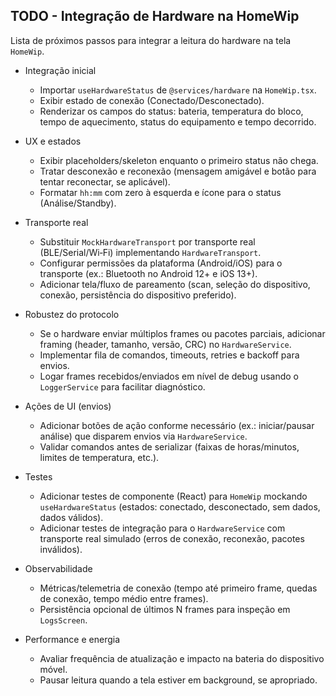 ## TODO - Integração de Hardware na HomeWip

Lista de próximos passos para integrar a leitura do hardware na tela `HomeWip`.

- Integração inicial
  - Importar `useHardwareStatus` de `@services/hardware` na `HomeWip.tsx`.
  - Exibir estado de conexão (Conectado/Desconectado).
  - Renderizar os campos do status: bateria, temperatura do bloco, tempo de aquecimento, status do equipamento e tempo decorrido.

- UX e estados
  - Exibir placeholders/skeleton enquanto o primeiro status não chega.
  - Tratar desconexão e reconexão (mensagem amigável e botão para tentar reconectar, se aplicável).
  - Formatar `hh:mm` com zero à esquerda e ícone para o status (Análise/Standby).

- Transporte real
  - Substituir `MockHardwareTransport` por transporte real (BLE/Serial/Wi‑Fi) implementando `HardwareTransport`.
  - Configurar permissões da plataforma (Android/iOS) para o transporte (ex.: Bluetooth no Android 12+ e iOS 13+).
  - Adicionar tela/fluxo de pareamento (scan, seleção do dispositivo, conexão, persistência do dispositivo preferido).

- Robustez do protocolo
  - Se o hardware enviar múltiplos frames ou pacotes parciais, adicionar framing (header, tamanho, versão, CRC) no `HardwareService`.
  - Implementar fila de comandos, timeouts, retries e backoff para envios.
  - Logar frames recebidos/enviados em nível de debug usando o `LoggerService` para facilitar diagnóstico.

- Ações de UI (envios)
  - Adicionar botões de ação conforme necessário (ex.: iniciar/pausar análise) que disparem envios via `HardwareService`.
  - Validar comandos antes de serializar (faixas de horas/minutos, limites de temperatura, etc.).

- Testes
  - Adicionar testes de componente (React) para `HomeWip` mockando `useHardwareStatus` (estados: conectado, desconectado, sem dados, dados válidos).
  - Adicionar testes de integração para o `HardwareService` com transporte real simulado (erros de conexão, reconexão, pacotes inválidos).

- Observabilidade
  - Métricas/telemetria de conexão (tempo até primeiro frame, quedas de conexão, tempo médio entre frames).
  - Persistência opcional de últimos N frames para inspeção em `LogsScreen`.

- Performance e energia
  - Avaliar frequência de atualização e impacto na bateria do dispositivo móvel.
  - Pausar leitura quando a tela estiver em background, se apropriado.
